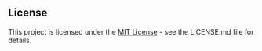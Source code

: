 ## License

This project is licensed under the [MIT License](LICENSE.md) - see the LICENSE.md file for details.
